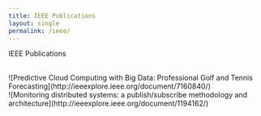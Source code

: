 ```yaml
---
title: IEEE Publications
layout: single
permalink: /ieee/
---
```


IEEE Publications

<br>
![Predictive Cloud Computing with Big Data: Professional Golf and Tennis Forecasting](http://ieeexplore.ieee.org/document/7160840/)
<br>
![Monitoring distributed systems: a publish/subscribe methodology and architecture](http://ieeexplore.ieee.org/document/1194162/)
<br>
